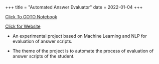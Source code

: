 +++
title = "Automated Answer Evaluator"
date = 2022-01-04
+++

[Click To GOTO Notebook](https://github.com/pavanbhat1999/project_notebook/blob/master/automate_scoring.ipynb)

[Click for Website](https://autoevaluation.herokuapp.com/home/)

- An experimental project based on Machine Learning and NLP for evaluation of answer scripts.

- The theme of the project is to automate the process of evaluation of answer scripts of the student.
